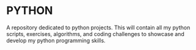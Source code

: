 # PYTHON
A repository dedicated to python projects. This will contain all my python scripts, exercises, algorithms, and coding challenges to showcase and develop my python programming skills.
